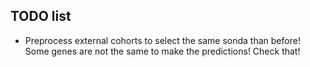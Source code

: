 ## TODO list
* Preprocess external cohorts to select the same sonda than before! Some genes are not the same to make the predictions! Check that!